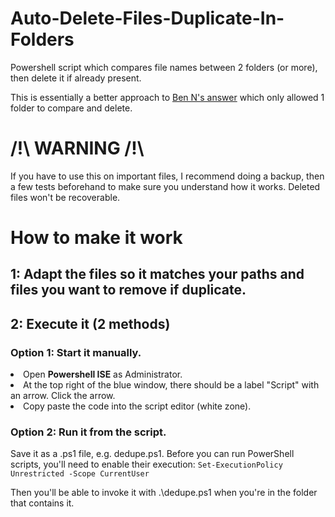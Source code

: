 # Auto-Delete-Files-Duplicate-In-Folders
Powershell script which compares file names between 2 folders (or more), then delete it if already present.

This is essentially a better approach to [Ben N's answer](https://superuser.com/a/1093799) which only allowed 1 folder to compare and delete.

# /!\ WARNING /!\ 
If you have to use this on important files, I recommend doing a backup, then a few tests beforehand to make sure you understand how it works. Deleted files won't be recoverable.

# How to make it work

## 1: Adapt the files so it matches your paths and files you want to remove if duplicate.

## 2: Execute it (2 methods)

### Option 1: Start it manually.
<li>Open <b>Powershell ISE</b> as Administrator.</li>
<li>At the top right of the blue window, there should be a label "Script" with an arrow. Click the arrow.</li>
<li>Copy paste the code into the script editor (white zone).</li>


### Option 2: Run it from the script.
Save it as a .ps1 file, e.g. dedupe.ps1. Before you can run PowerShell scripts, you'll need to enable their execution:
`Set-ExecutionPolicy Unrestricted -Scope CurrentUser`

Then you'll be able to invoke it with .\dedupe.ps1 when you're in the folder that contains it.
